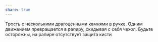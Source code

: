 ```yaml
---
share: true
---
```

Трость с несколькими драгоценными камнями в ручке. Одним движением превращается в рапиру, скидывая с себя чехол. Будьте осторожны, на рапире отсутствует защита кисти
